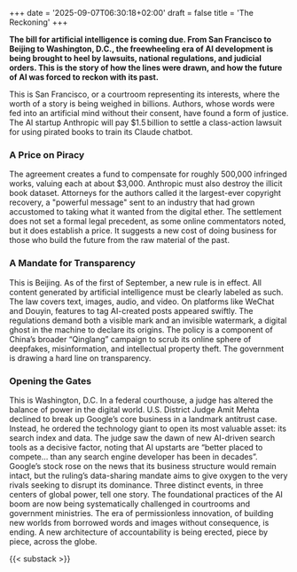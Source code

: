 +++
date = '2025-09-07T06:30:18+02:00'
draft = false
title = 'The Reckoning'
+++

**The bill for artificial intelligence is coming due. From San Francisco to Beijing to Washington, D.C., the freewheeling era of AI development is being brought to heel by lawsuits, national regulations, and judicial orders. This is the story of how the lines were drawn, and how the future of AI was forced to reckon with its past.**

This is San Francisco, or a courtroom representing its interests, where the worth of a story is being weighed in billions. Authors, whose words were fed into an artificial mind without their consent, have found a form of justice. The AI startup Anthropic will pay $1.5 billion to settle a class-action lawsuit for using pirated books to train its Claude chatbot.

### A Price on Piracy

The agreement creates a fund to compensate for roughly 500,000 infringed works, valuing each at about $3,000. Anthropic must also destroy the illicit book dataset. Attorneys for the authors called it the largest-ever copyright recovery, a "powerful message" sent to an industry that had grown accustomed to taking what it wanted from the digital ether. The settlement does not set a formal legal precedent, as some online commentators noted, but it does establish a price. It suggests a new cost of doing business for those who build the future from the raw material of the past.

### A Mandate for Transparency

This is Beijing. As of the first of September, a new rule is in effect. All content generated by artificial intelligence must be clearly labeled as such. The law covers text, images, audio, and video. On platforms like WeChat and Douyin, features to tag AI-created posts appeared swiftly. The regulations demand both a visible mark and an invisible watermark, a digital ghost in the machine to declare its origins. The policy is a component of China’s broader “Qinglang” campaign to scrub its online sphere of deepfakes, misinformation, and intellectual property theft. The government is drawing a hard line on transparency.

### Opening the Gates

This is Washington, D.C. In a federal courthouse, a judge has altered the balance of power in the digital world. U.S. District Judge Amit Mehta declined to break up Google’s core business in a landmark antitrust case. Instead, he ordered the technology giant to open its most valuable asset: its search index and data. The judge saw the dawn of new AI-driven search tools as a decisive factor, noting that AI upstarts are “better placed to compete… than any search engine developer has been in decades”. Google’s stock rose on the news that its business structure would remain intact, but the ruling’s data-sharing mandate aims to give oxygen to the very rivals seeking to disrupt its dominance.
Three distinct events, in three centers of global power, tell one story. The foundational practices of the AI boom are now being systematically challenged in courtrooms and government ministries. The era of permissionless innovation, of building new worlds from borrowed words and images without consequence, is ending. A new architecture of accountability is being erected, piece by piece, across the globe.

{{< substack >}}
